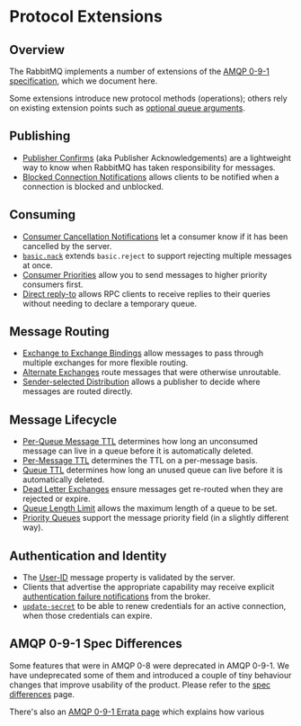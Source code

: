 <!--
Copyright (c) 2007-2022 VMware, Inc. or its affiliates.

All rights reserved. This program and the accompanying materials
are made available under the terms of the under the Apache License,
Version 2.0 (the "License”); you may not use this file except in compliance
with the License. You may obtain a copy of the License at

https://www.apache.org/licenses/LICENSE-2.0

Unless required by applicable law or agreed to in writing, software
distributed under the License is distributed on an "AS IS" BASIS,
WITHOUT WARRANTIES OR CONDITIONS OF ANY KIND, either express or implied.
See the License for the specific language governing permissions and
limitations under the License.
-->

# Protocol Extensions

## Overview

The RabbitMQ implements a number of extensions of the
[AMQP 0-9-1 specification](./specification.html), which we
document here.

Some extensions introduce new protocol methods (operations); others rely on existing
extension points such as [optional queue arguments](./queues.html#optional-arguments).

## Publishing

 * [Publisher Confirms](./confirms.html) (aka Publisher Acknowledgements) are a lightweight way to know when
   RabbitMQ has taken responsibility for messages.
 * [Blocked Connection Notifications](./connection-blocked.html)
   allows clients to be notified when a connection is blocked and unblocked.

## Consuming

 * [Consumer Cancellation Notifications](./consumer-cancel.html) let a consumer know if it has been cancelled by the server.
 * [`basic.nack`](./nack.html) extends `basic.reject` to support rejecting multiple messages at once.
 * [Consumer Priorities](./consumer-priority.html) allow you to send messages to higher priority consumers first.
 * [Direct reply-to](./direct-reply-to.html) allows RPC clients to receive replies to their queries without needing
   to declare a temporary queue.

## Message Routing

 * [Exchange to Exchange Bindings](./e2e.html) allow
   messages to pass through multiple exchanges for more flexible routing.
 * [Alternate Exchanges](./ae.html) route messages that were otherwise unroutable.
 * [Sender-selected Distribution](./sender-selected.html) allows a publisher to decide where messages
   are routed directly.

## Message Lifecycle

 * [Per-Queue Message TTL](./ttl.html#per-queue-message-ttl)
   determines how long an unconsumed message can live in a queue before
   it is automatically deleted.
 * [Per-Message TTL](./ttl.html#per-message-ttl) determines the TTL on a per-message basis.
 * [Queue TTL](./ttl.html#queue-ttl) determines how
   long an unused queue can live before it is automatically deleted.
 * [Dead Letter Exchanges](./dlx.html) ensure messages get re-routed when they are rejected or expire.
 * [Queue Length Limit](maxlength.html) allows the maximum length of a queue to be set.
 * [Priority Queues](./priority.html) support the message priority field (in a slightly different way).

## Authentication and Identity

 * The [User-ID](./validated-user-id.html) message property is validated by the server.
 * Clients that advertise the appropriate capability may receive
   explicit [authentication failure notifications](./auth-notification.html) from the broker.
 * [`update-secret`](./amqp-0-9-1-reference.html#connection.update-secret)
   to be able to renew credentials for an active connection, when those credentials can expire.


## AMQP 0-9-1 Spec Differences

Some features that were in AMQP 0-8 were deprecated in AMQP
0-9-1. We have undeprecated some of them and introduced a
couple of tiny behaviour changes that improve usability of
the product. Please refer to the [spec differences](./spec-differences.html) page.

There's also an [AMQP 0-9-1 Errata page](./amqp-0-9-1-errata.html) which explains how various
